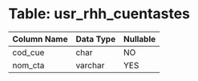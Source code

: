 # Table: usr_rhh_cuentastes

| Column Name | Data Type | Nullable |
|-------------|-----------|----------|
| cod_cue | char | NO |
| nom_cta | varchar | YES |
